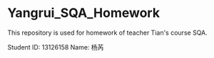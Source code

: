 Yangrui_SQA_Homework
====================

This repository is used for homework of teacher Tian's course SQA.


Student ID: 13126158 Name: 杨芮
